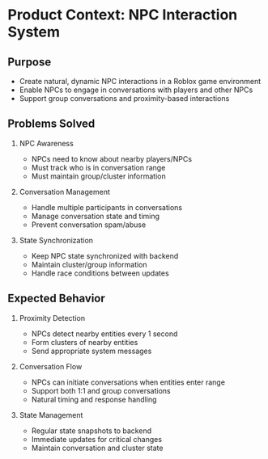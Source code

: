 # Product Context: NPC Interaction System

## Purpose
- Create natural, dynamic NPC interactions in a Roblox game environment
- Enable NPCs to engage in conversations with players and other NPCs
- Support group conversations and proximity-based interactions

## Problems Solved
1. NPC Awareness
   - NPCs need to know about nearby players/NPCs
   - Must track who is in conversation range
   - Must maintain group/cluster information

2. Conversation Management
   - Handle multiple participants in conversations
   - Manage conversation state and timing
   - Prevent conversation spam/abuse

3. State Synchronization
   - Keep NPC state synchronized with backend
   - Maintain cluster/group information
   - Handle race conditions between updates

## Expected Behavior
1. Proximity Detection
   - NPCs detect nearby entities every 1 second
   - Form clusters of nearby entities
   - Send appropriate system messages

2. Conversation Flow
   - NPCs can initiate conversations when entities enter range
   - Support both 1:1 and group conversations
   - Natural timing and response handling

3. State Management
   - Regular state snapshots to backend
   - Immediate updates for critical changes
   - Maintain conversation and cluster state 
